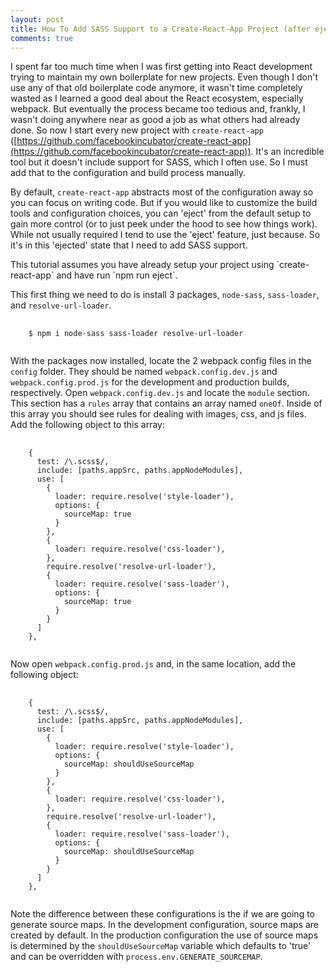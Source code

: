 ```yaml
---
layout: post
title: How To Add SASS Support to a Create-React-App Project (after ejecting)
comments: true
---
```


I spent far too much time when I was first getting into React development trying to maintain my own boilerplate for new projects. Even though I don't use any of that old boilerplate code anymore, it wasn't time completely wasted as I learned a good deal about the React ecosystem, especially webpack. But eventually the process became too tedious and, frankly, I wasn't doing anywhere near as good a job as what others had already done. So now I start every new project with `create-react-app` ([https://github.com/facebookincubator/create-react-app](https://github.com/facebookincubator/create-react-app)). It's an incredible tool but it doesn't include support for SASS, which I often use. So I must add that to the configuration and build process manually.

By default, `create-react-app` abstracts most of the configuration away so you can focus on writing code. But if you would like to customize the build tools and configuration choices, you can 'eject' from the default setup to gain more control (or to just peek under the hood to see how things work). While not usually required I tend to use the 'eject' feature, just because. So it's in this 'ejected' state that I need to add SASS support.

<div class="alert alert-info">
<i class="fa fa-exclamation-circle"></i> This tutorial assumes you have already setup your project using `create-react-app` and have run `npm run eject`.
</div>

This first thing we need to do is install 3 packages, `node-sass`, `sass-loader`, and `resolve-url-loader`.

<pre class="prettyprint lang-bsh">
  <code class="language-bsh">
    $ npm i node-sass sass-loader resolve-url-loader
  </code>
</pre>

With the packages now installed, locate the 2 webpack config files in the `config` folder. They should be named `webpack.config.dev.js` and `webpack.config.prod.js` for the development and production builds, respectively. Open `webpack.config.dev.js` and locate the `module` section. This section has a `rules` array that contains an array named `oneOf`. Inside of this array you should see rules for dealing with images, css, and js files. Add the following object to this array:

<pre class="prettyprint">
  <code class="language-js">
    {
      test: /\.scss$/,
      include: [paths.appSrc, paths.appNodeModules],
      use: [
        {
          loader: require.resolve('style-loader'),
          options: {
            sourceMap: true
          }
        },
        {
          loader: require.resolve('css-loader'),
        },
        require.resolve('resolve-url-loader'),
        {
          loader: require.resolve('sass-loader'),
          options: {
            sourceMap: true
          }
        }
      ]
    },
  </code>
</pre>

Now open `webpack.config.prod.js` and, in the same location, add the following object:

<pre class="prettyprint">
  <code class="language-js">
    {
      test: /\.scss$/,
      include: [paths.appSrc, paths.appNodeModules],
      use: [
        {
          loader: require.resolve('style-loader'),
          options: {
            sourceMap: shouldUseSourceMap
          }
        },
        {
          loader: require.resolve('css-loader'),
        },
        require.resolve('resolve-url-loader'),
        {
          loader: require.resolve('sass-loader'),
          options: {
            sourceMap: shouldUseSourceMap
          }
        }
      ]
    },
  </code>
</pre>

Note the difference between these configurations is the if we are going to generate source maps. In the development configuration, source maps are created by default. In the production configuration the use of source maps is determined by the `shouldUseSourceMap` variable which defaults to 'true' and can be overridden with `process.env.GENERATE_SOURCEMAP`.





